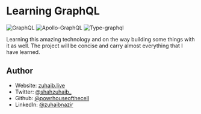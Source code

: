 # Learning GraphQL

<spam>![GraphQL](https://img.shields.io/badge/-GraphQL-E10098?style=for-the-badge&logo=graphql&logoColor=white)</spam>
<spam>![Apollo-GraphQL](https://img.shields.io/badge/-ApolloGraphQL-311C87?style=for-the-badge&logo=apollo-graphql)</spam>
<spam>![Type-graphql](https://img.shields.io/badge/-TypeGraphQL-%23C04392?style=for-the-badge)</spam>

Learning this amazing technology and on the way building some things with it as well.
The project will be concise and carry almost everything that I have learned.

## Author

-  Website: [zuhaib.live](https://zuhaib.live)
-  Twitter: [@shahzuhaib\_](https://twitter.com/shahzuhaib_)
-  Github: [@powrhouseofthecell](https://github.com/powrhouseofthecell)
-  LinkedIn: [@zuhaibnazir](https://linkedin.com/in/zuhaibnazir)
